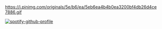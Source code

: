 
https://i.pinimg.com/originals/5e/b6/ea/5eb6ea4b4b0ea3200bf4db26d4ce7886.gif

[![spotify-github-profile](https://spotify-github-profile.kittinanx.com/api/view?uid=d5354jo1mugnc2hqxyeojdean&cover_image=true&theme=default&show_offline=false&background_color=480519&interchange=false&bar_color=b14e7e&bar_color_cover=false)](https://github.com/kittinan/spotify-github-profile)


